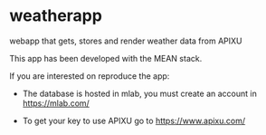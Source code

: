# weatherapp
webapp that gets, stores and render weather data from APIXU

This app has been developed with the MEAN stack.

If you are interested on reproduce the app:

- The database is hosted in mlab, you must create an account in https://mlab.com/

- To get your key to use APIXU go to https://www.apixu.com/
